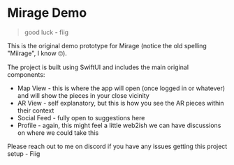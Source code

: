 # Mirage Demo

> good luck - fiig

This is the original demo prototype for Mirage (notice the old spelling "Miirage", I know 🙄). 

The project is built using SwiftUI and includes the main original components:

- Map View - this is where the app will open (once logged in or whatever) and will show the pieces in your close vicinity
- AR View - self explanatory, but this is how you see the AR pieces within their context 
- Social Feed - fully open to suggestions here
- Profile - again, this might feel a little web2ish we can have discussions on where we could take this

Please reach out to me on discord if you have any issues getting this project setup - Fiig